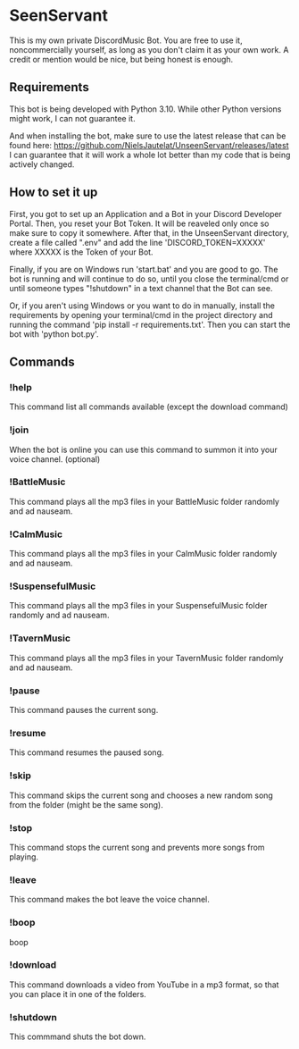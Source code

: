 # SeenServant

This is my own private DiscordMusic Bot.
You are free to use it, noncommercially yourself, as long as you don't claim it as your own work.
A credit or mention would be nice, but being honest is enough.

## Requirements

This bot is being developed with Python 3.10. While other Python versions might work, I can not guarantee it.

And when installing the bot, make sure to use the latest release that can be found here: https://github.com/NielsJautelat/UnseenServant/releases/latest <br/>I can guarantee that it will work a whole lot better than my code that is being actively changed.

## How to set it up

First, you got to set up an Application and a Bot in your Discord Developer Portal. Then, you reset your Bot Token. It will be reaveled only once so make sure to copy it somewhere. After that, in the UnseenServant directory, create a file called ".env" and add the line 'DISCORD_TOKEN=XXXXX' where XXXXX is the Token of your Bot.

Finally, if you are on Windows run 'start.bat' and you are good to go. The bot is running and will continue to do so, until you close the terminal/cmd or until someone types "!shutdown" in a text channel that the Bot can see.

Or, if you aren't using Windows or you want to do in manually, install the requirements by opening your terminal/cmd in the project directory and running the command 'pip install -r requirements.txt'. Then you can start the bot with 'python bot.py'.

## Commands

### !help

This command list all commands available (except the download command)

### !join

When the bot is online you can use this command to summon it into your voice channel. (optional)

### !BattleMusic

This command plays all the mp3 files in your BattleMusic folder randomly and ad nauseam.

### !CalmMusic

This command plays all the mp3 files in your CalmMusic folder randomly and ad nauseam.

### !SuspensefulMusic

This command plays all the mp3 files in your SuspensefulMusic folder randomly and ad nauseam.

### !TavernMusic

This command plays all the mp3 files in your TavernMusic folder randomly and ad nauseam.

### !pause

This command pauses the current song.

### !resume

This command resumes the paused song.

### !skip

This command skips the current song and chooses a new random song from the folder (might be the same song).

### !stop

This command stops the current song and prevents more songs from playing.

### !leave

This command makes the bot leave the voice channel.

### !boop

boop

### !download

This command downloads a video from YouTube in a mp3 format, so that you can place it in one of the folders.

### !shutdown

This commmand shuts the bot down.
